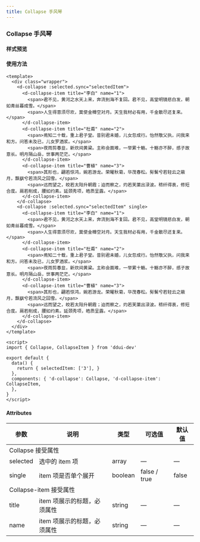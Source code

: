 ```yaml
---
title: Collapse 手风琴
---
```


### Collapse 手风琴

#### 样式预览
<collapse-demo></collapse-demo>


#### 使用方法
```vue
<template>
  <div class="wrapper">
    <d-collapse :selected.sync="selectedItem">
      <d-collapse-item title="李白" name="1">
        <span>君不见，黄河之水天上来，奔流到海不复回。君不见，高堂明镜悲白发，朝如青丝暮成雪。</span>
        <span>人生得意须尽欢，莫使金樽空对月。天生我材必有用，千金散尽还复来。</span>
      </d-collapse-item>
      <d-collapse-item title="杜甫" name="2">
        <span>焉知二十载，重上君子堂。昔别君未婚，儿女忽成行。怡然敬父执，问我来和方。问答未及已，儿女罗酒浆。</span>
        <span>夜雨剪春韭，新炊间黄粱。主称会面难，一举累十觞。十觞亦不醉，感子故意长。明月隔山岳，世事两茫茫。</span>
      </d-collapse-item>
      <d-collapse-item title="曹植" name="3">
        <span>其形也，翩若惊鸿，婉若游龙。荣曜秋菊，华茂春松。髣髴兮若轻云之蔽月，飘飖兮若流风之回雪。</span>
        <span>远而望之，皎若太阳升朝霞；迫而察之，灼若芙蕖出渌波。秾纤得衷，修短合度。肩若削成，腰如约素。延颈秀项，皓质呈露。</span>
      </d-collapse-item>
    </d-collapse>
    <d-collapse :selected.sync="selectedItem" single>
      <d-collapse-item title="李白" name="1">
        <span>君不见，黄河之水天上来，奔流到海不复回。君不见，高堂明镜悲白发，朝如青丝暮成雪。</span>
        <span>人生得意须尽欢，莫使金樽空对月。天生我材必有用，千金散尽还复来。</span>
      </d-collapse-item>
      <d-collapse-item title="杜甫" name="2">
        <span>焉知二十载，重上君子堂。昔别君未婚，儿女忽成行。怡然敬父执，问我来和方。问答未及已，儿女罗酒浆。</span>
        <span>夜雨剪春韭，新炊间黄粱。主称会面难，一举累十觞。十觞亦不醉，感子故意长。明月隔山岳，世事两茫茫。</span>
      </d-collapse-item>
      <d-collapse-item title="曹植" name="3">
        <span>其形也，翩若惊鸿，婉若游龙。荣曜秋菊，华茂春松。髣髴兮若轻云之蔽月，飘飖兮若流风之回雪。</span>
        <span>远而望之，皎若太阳升朝霞；迫而察之，灼若芙蕖出渌波。秾纤得衷，修短合度。肩若削成，腰如约素。延颈秀项，皓质呈露。</span>
      </d-collapse-item>
    </d-collapse>
  </div>
</template>

<script>
import { Collapse, CollapseItem } from 'ddui-dev'

export default {
  data() {
    return { selectedItem: ['3'], }
  },
  components: { 'd-collapse': Collapse, 'd-collapse-item': CollapseItem,
  },
}
</script>
```

#### Attributes
<table>
    <thead>
        <tr>
            <th>参数</th>
            <th>说明</th>
            <th>类型</th>
            <th>可选值</th>
            <th>默认值</th>
        </tr>
     </thead>
    <tbody>
        <tr><td colspan="5">Collapse 接受属性</td></tr>
        <tr>
            <td>selected</td>
            <td>选中的 item 项</td>
            <td>array</td>
            <td>—</td>
            <td>—</td>
        </tr>
        <tr>
            <td>single</td>
            <td>item 项是否单个展开</td>
            <td>boolean</td>
            <td>false / true</td>
            <td>false</td>
        </tr>
        <tr><td colspan="5">Collapse-item 接受属性</td></tr>
        <tr>
            <td>title</td>
            <td>item 项展示的标题，必须属性</td>
            <td>string</td>
            <td>—</td>
            <td>—</td>
        </tr>
        <tr>
            <td>name</td>
            <td>item 项展示的标题，必须属性</td>
            <td>string</td>
            <td>—</td>
            <td>—</td>
        </tr>
    </tbody>
</table>
